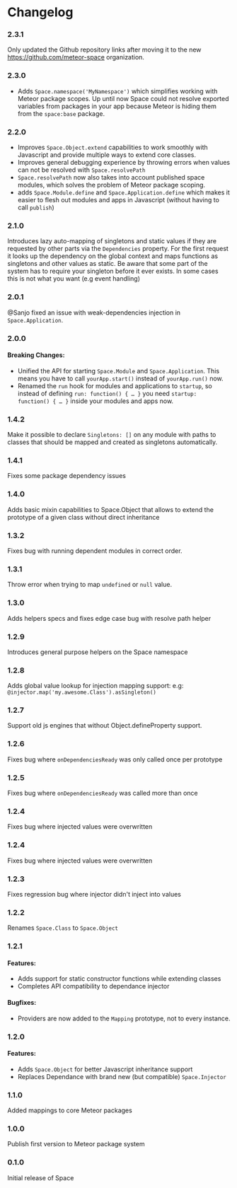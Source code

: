 Changelog
=========

### 2.3.1
Only updated the Github repository links after moving it to the new
https://github.com/meteor-space organization.

### 2.3.0
- Adds `Space.namespace('MyNamespace')` which simplifies working with Meteor
package scopes. Up until now Space could not resolve exported variables from
packages in your app because Meteor is hiding them from the `space:base` package.

### 2.2.0
- Improves `Space.Object.extend` capabilities to work smoothly with Javascript
and provide multiple ways to extend core classes.
- Improves general debugging experience by throwing errors when values can
not be resolved with `Space.resolvePath`
- `Space.resolvePath` now also takes into account published space modules, which
solves the problem of Meteor package scoping.
- adds `Space.Module.define` and `Space.Application.define` which makes it easier
to flesh out modules and apps in Javascript (without having to call `publish`)

### 2.1.0
Introduces lazy auto-mapping of singletons and static values if they are
requested by other parts via the `Dependencies` property. For the first request
it looks up the dependency on the global context and maps functions as singletons
and other values as static. Be aware that some part of the system has to require
your singleton before it ever exists. In some cases this is not what you want
(e.g event handling)

### 2.0.1
@Sanjo fixed an issue with weak-dependencies injection in `Space.Application`.

### 2.0.0
#### Breaking Changes:

- Unified the API for starting `Space.Module` and `Space.Application`. This
means you have to call `yourApp.start()` instead of `yourApp.run()` now.
- Renamed the `run` hook for modules and applications to `startup`, so instead
of defining `run: function() { … }` you need `startup: function() { … }` inside your modules and apps now.

### 1.4.2
Make it possible to declare `Singletons: []` on any module with paths to classes
that should be mapped and created as singletons automatically.  

### 1.4.1
Fixes some package dependency issues

### 1.4.0
Adds basic mixin capabilities to Space.Object that allows to extend
the prototype of a given class without direct inheritance

### 1.3.2
Fixes bug with running dependent modules in correct order.

### 1.3.1
Throw error when trying to map `undefined` or `null` value.

### 1.3.0
Adds helpers specs and fixes edge case bug with resolve path helper

### 1.2.9
Introduces general purpose helpers on the Space namespace

### 1.2.8
Adds global value lookup for injection mapping support: e.g:
`@injector.map('my.awesome.Class').asSingleton()`

### 1.2.7
Support old js engines that without Object.defineProperty support.

### 1.2.6
Fixes bug where `onDependenciesReady` was only called once per prototype

### 1.2.5
Fixes bug where `onDependenciesReady` was called more than once

### 1.2.4
Fixes bug where injected values were overwritten

### 1.2.4
Fixes bug where injected values were overwritten

### 1.2.3
Fixes regression bug where injector didn't inject into values

### 1.2.2
Renames `Space.Class` to `Space.Object`

### 1.2.1
#### Features:
  * Adds support for static constructor functions while extending classes
  * Completes API compatibility to dependance injector

#### Bugfixes:
  * Providers are now added to the `Mapping` prototype, not to every instance.

### 1.2.0
#### Features:
  * Adds `Space.Object` for better Javascript inheritance support
  * Replaces Dependance with brand new (but compatible) `Space.Injector`

### 1.1.0
Added mappings to core Meteor packages

### 1.0.0
Publish first version to Meteor package system

### 0.1.0
Initial release of Space
